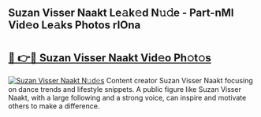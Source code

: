 ## Suzan Visser Naakt Le𝚊k𝚎d N𝚞𝚍e - Part-nMl Vid𝚎o Le𝚊ks Photos rIOna

# <h2><a href="http://fba9lk7.evod.top/?m=Suzan+Visser+Naakt">🔗 👉🔴 Suzan Visser Naakt Vid𝚎o Ph𝚘t𝚘s</a></h2>

[![Suzan Visser Naakt N𝚞d𝚎s](https://i.imgur.com/8V9OHl7.gif)](http://fba9lk7.evod.top/?m=Suzan+Visser+Naakt)
Content creator Suzan Visser Naakt focusing on dance trends and lifestyle snippets. A public figure like Suzan Visser Naakt, with a large following and a strong voice, can inspire and motivate others to make a difference. 
